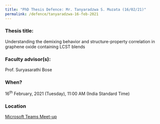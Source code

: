 ```yaml
---
title: "PhD Thesis Defence: Mr. Tanyaradzwa S. Muzata (16/02/21)"
permalink: /defence/tanyaradzwa-16-feb-2021
---
```

### Thesis title:
Understanding the demixing behavior and  structure-property  correlation in graphene oxide containing LCST blends

### Faculty advisor(s):
Prof. Suryasarathi Bose

### When?
16<sup>th</sup> February, 2021 (Tuesday), 11:00 AM (India Standard Time)

### Location
<a href="https://teams.microsoft.com/l/meetup-join/19%3ameeting_OWVjZDYyNzItYmVlMi00NzVmLWI2YmUtMzA5MzY3MTM3ZTg3%40thread.v2/0?context=%7b%22Tid%22%3a%226f15cd97-f6a7-41e3-b2c5-ad4193976476%22%2c%22Oid%22%3a%2286dab62c-3a58-4241-b1d7-7649f87c6ee0%22%7d" target="_blank">Microsoft Teams Meet-up</a>  
